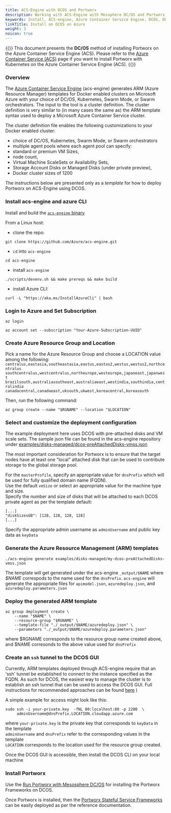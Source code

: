 ```yaml
---
title: ACS-Engine with DCOS and Portworx
description: Working with ACS-Engine with Mesophere DC/OS and Portworx.
keywords: Install, ACS-engine, Azure Container Service Engine, DCOS, DC/OS, Mesosphere, Microsoft
linkTitle: Install on DCOS on Azure
weight: 3
noicon: true
---
```


{{<info>}}
This document presents the **DC/OS** method of installing Portworx on the Azure Container Service Engine (ACS). Please refer to the [Azure Container Service (ACS)](/portworx-install-with-kubernetes/cloud/azure/acs/) page if you want to install Portworx with Kubernetes on the Azure Container Service Engine (ACS).
{{</info>}}

### Overview
The [Azure Container Service Engine](https://github.com/Azure/acs-engine) (acs-engine) generates ARM (Azure Resource Manager) templates for Docker enabled clusters on Microsoft Azure with your choice of DC/OS, Kubernetes, Swarm Mode, or Swarm orchestrators. The input to the tool is a cluster definition. The cluster definition is very similar to (in many cases the same as) the ARM template syntax used to deploy a Microsoft Azure Container Service cluster.

The cluster definition file enables the following customizations to your Docker enabled cluster:

* choice of DC/OS, Kubernetes, Swarm Mode, or Swarm orchestrators
* multiple agent pools where each agent pool can specify:
* standard or premium VM Sizes,
* node count,
* Virtual Machine ScaleSets or Availability Sets,
* Storage Account Disks or Managed Disks (under private preview),
* Docker cluster sizes of 1200

The instructions below are presented only as a *template* for how to deploy Portworx on ACS-Engine using DCOS.

### Install acs-engine and azure CLI
Install and build the [`acs-engine` binary](https://github.com/Azure/acs-engine/blob/master/docs/acsengine.md)

From a Linux host:

* clone the repo:

```text
git clone https://github.com/Azure/acs-engine.git
```

* `cd` into `acs-engine`

```text
cd acs-engine
```

* install `acs-engine`

```text
./scripts/devenv.sh && make prereqs && make build
```

* install Azure CLI:

```text
curl -L "https://aka.ms/InstallAzureCli" | bash
```

### Login to Azure and Set Subscription

```text
az login
```

```text
az account set --subscription "Your-Azure-Subscription-UUID"
```

### Create Azure Resource Group and Location

Pick a name for the Azure Resource Group and choose a LOCATION value
among the following:
`centralus,eastasia,southeastasia,eastus,eastus2,westus,westus2,northcentralus`
<br>`southcentralus,westcentralus,northeurope,westeurope,japaneast,japanwest`
<br>`brazilsouth,australiasoutheast,australiaeast,westindia,southindia,centralindia`
<br>`canadacentral,canadaeast,uksouth,ukwest,koreacentral,koreasouth`

Then, run the following command:

```text
az group create --name "$RGNAME" --location "$LOCATION"
```

### Select and customize the deployment configuration

The example deployment here uses DCOS with pre-attached disks and VM scale sets.
The sample json file can be found in the acs-engine repository under [examples/disks-managed/dcos-preAttachedDisks-vmss.json](https://github.com/Azure/acs-engine/blob/master/examples/disks-managed/dcos-preAttachedDisks-vmss.json)

The most important consideration for Portworx is to ensure that the target nodes have at least one "local" attached disk
that can be used to contribute storage to the global storage pool.

For the `masterProfile`, specify an appropriate value for `dnsPrefix` which will be used for fully qualified domain name (FQDN).
<br>Use the default `vmSize` or select an appropriate value for the machine type and size.
<br>Specify the number and size of disks that will be attached to each DCOS private agent
as per the template default:

```text
[...]
"diskSizesGB": [128, 128, 128, 128]
[...]
```

Specify the appropriate admin username as `adminUsername` and public key data as `keyData`

### Generate the Azure Resource Management (ARM) templates

```text
./acs-engine generate examples/disks-managed/my-dcos-preAttachedDisks-vmss.json
```

The template will get generated under the acs-engine `_output/$NAME` where *$NAME* correspods
to the name used for the `dnsPrefix`.   `acs-engine` will generate the appropriate files for
`apimodel.json`, `azuredeploy.json`, and `azuredeploy.parameters.json`

### Deploy the generated ARM template

```text
az group deployment create \
    --name "$NAME" \
    --resource-group "$RGNAME" \
    --template-file "./_output/$NAME/azuredeploy.json" \
    --parameters "./_output/$NAME/azuredeploy.parameters.json"
```

where $RGNAME corresponds to the resource group name created above, and $NAME corresonds to the above value used for `dnsPrefix`

### Create an `ssh` tunnel to the DCOS GUI

Currently, ARM templates deployed through ACS-engine require that an 'ssh' tunnel be established
to connect to the instance specified as the FQDN.  As such for DCOS, the easiest way to manage the cluster is to establish
an ssh tunnel that can be used to access the DCOS GUI.  Full instructions for recommended approaches can be found [here](https://docs.microsoft.com/en-us/azure/container-service/container-service-connect)
)

A simple example for access might look like this:

```text
sudo ssh -i your-private.key  -fNL 80:localhost:80 -p 2200  \
     adminUsername@dnsPrefix.LOCATION.cloudapp.azure.com
```

where `your-private.key` is the private key that corresponds to `keyData` in the template
<br> `adminUsername` and `dnsPrefix` refer to the corresponding values in the template
<br> `LOCATION` corresponds to the location used for the resource group created.

Once the DCOS GUI is accessible, then install the DCOS CLI on your local machine

### Install Portworx

Use the [Run Portworx with Mesosphere DC/OS](/install-with-other/dcos/install) for
installing the Portworx Frameworks on DCOS.

Once Portworx is installed, then the [Portworx Stateful Service Frameworks](/install-with-other/dcos/application-installs) can be easily deployed as per the reference documentation.
